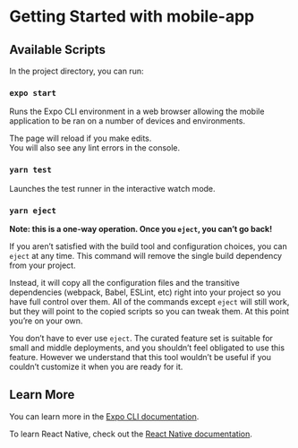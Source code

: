 # Getting Started with mobile-app

## Available Scripts

In the project directory, you can run:

### `expo start`

Runs the Expo CLI environment in a web browser allowing the mobile application to be ran on a number of devices and environments.

The page will reload if you make edits.\
You will also see any lint errors in the console.

### `yarn test`

Launches the test runner in the interactive watch mode.

### `yarn eject`

**Note: this is a one-way operation. Once you `eject`, you can’t go back!**

If you aren’t satisfied with the build tool and configuration choices, you can `eject` at any time. This command will remove the single build dependency from your project.

Instead, it will copy all the configuration files and the transitive dependencies (webpack, Babel, ESLint, etc) right into your project so you have full control over them. All of the commands except `eject` will still work, but they will point to the copied scripts so you can tweak them. At this point you’re on your own.

You don’t have to ever use `eject`. The curated feature set is suitable for small and middle deployments, and you shouldn’t feel obligated to use this feature. However we understand that this tool wouldn’t be useful if you couldn’t customize it when you are ready for it.

## Learn More

You can learn more in the [Expo CLI documentation](https://docs.expo.io/workflow/expo-cli/).

To learn React Native, check out the [React Native documentation](https://reactnative.dev/).
